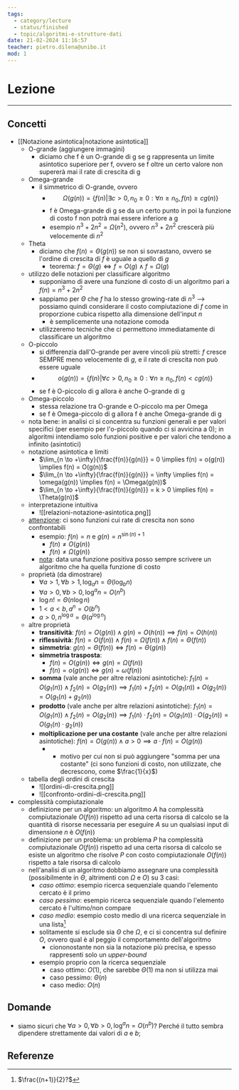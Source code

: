 ```yaml
---
tags:
  - category/lecture
  - status/finished
  - topic/algoritmi-e-strutture-dati
date: 21-02-2024 11:16:57
teacher: pietro.dilena@unibo.it
mod: 1
---
```

# Lezione
---
## Concetti
- [[Notazione asintotica|notazione asintotica]]
	- O-grande (aggiungere immagini)
		- diciamo che f è un O-grande di g se g rappresenta un limite asintotico superiore per f, ovvero se f oltre un certo valore non supererà mai il rate di crescita di g
	- Omega-grande
		- il simmetrico di O-grande, ovvero
			- $$\Omega(g(n)) = \{f(n) | \exists c > 0, n_{0} \geq 0 : \forall n \geq n_{0}, f(n) \geq cg(n)\}$$
			- f è Omega-grande di g se da un certo punto in poi la funzione di costo f non potrà mai essere inferiore a g
			- esempio $n^{3}+ 2n^{2} = \Omega(n^{2})$, ovvero $n^{3} + 2n^{2}$ crescerà più velocemente di $n^{2}$
	- Theta
		- diciamo che $f(n) = \Theta(g(n))$ se non si sovrastano, ovvero se l'ordine di crescita di $f$ è uguale a quello di $g$
			- teorema: $f = \Theta(g) \iff f = O(g) \land f = \Omega(g)$
	- utilizzo delle notazioni per classificare algoritmo
		- supponiamo di avere una funzione di costo di un algoritmo pari a $f(n) = n^{3} + 2n^{2}$
		- sappiamo per $\Theta$ che $f$ ha lo stesso growing-rate di $n^{3}$ --> possiamo quindi considerare il costo compiutazione di $f$ come in proporzione cubica rispetto alla dimensione dell'input $n$
			- è semplicemente una notazione comoda
		- utilizzeremo tecniche che ci permettono immediatamente di classificare un algoritmo
	- O-piccolo
		- si differenzia dall'O-grande per avere vincoli più stretti: $f$ cresce SEMPRE meno velocemente di $g$, e il rate di crescita non può essere uguale
		- $$o(g(n)) = \{f(n) | \forall c > 0, n_{0} \geq 0 : \forall n \geq n_{0}, f(n) < cg(n)\}$$
		- se f è O-piccolo di g allora è anche O-grande di g
	- Omega-piccolo
		- stessa relazione tra O-grande e O-piccolo ma per Omega
		- se f è Omega-piccolo di g allora f è anche Omega-grande di g
	- nota bene: in analisi ci si concentra su funzioni generali e per valori specifici (per esempio per l'o-piccolo quando ci si avvicina a 0); in algoritmi intendiamo solo funzioni positive e per valori che tendono a infinito (asintotici)
	- notazione asintotica e limiti
		- $\lim_{n \to +\infty}{\frac{f(n)}{g(n)}} = 0 \implies f(n) = o(g(n)) \implies f(n) = O(g(n))$
		- $\lim_{n \to +\infty}{\frac{f(n)}{g(n)}} = \infty \implies f(n) = \omega(g(n)) \implies f(n) = \Omega(g(n))$
		- $\lim_{n \to +\infty}{\frac{f(n)}{g(n)}} = k > 0 \implies f(n) = \Theta(g(n))$
	- interpretazione intuitiva
		- ![[relazioni-notazione-asintotica.png]]
	- <u>attenzione</u>: ci sono funzioni cui rate di crescita non sono confrontabili
		- esempio: $f(n) = n$ e $g(n) = n^{\sin(n)+1}$
			- $f(n) \neq O(g(n))$
			- $f(n) \neq \Omega(g(n))$
		- <u>nota</u>: data una funzione positiva posso sempre scrivere un algoritmo che ha quella funzione di costo
	- proprietà (da dimostrare)
		- $\forall a > 1, \forall b > 1, \log_{a}{n} = \Theta(\log_{b}{n})$
		- $\forall a > 0, \forall b > 0, \log^{a}{n} = O(n^{b})$
		- $\log{n!} = \Theta(n\log{n})$
		- $1 < a < b, a^{n} = O(b^{n})$
		- $a > 0, n^{\log{a}} = \Theta(a^{\log{n}})$
	- altre proprietà
		- **transitività**: $f(n) = O(g(n)) \land g(n) = O(h(n)) \implies f(n) = O(h(n))$
		- **riflessività**: $f(n) = O(f(n)) \land f(n) = \Omega(f(n)) \land f(n) = \Theta(f(n))$
		- **simmetria**: $g(n) = \Theta(f(n)) \iff f(n) = \Theta(g(n))$
		- **simmetria trasposta**:
			- $f(n) = O(g(n)) \iff g(n) = \Omega(f(n))$
			- $f(n) = o(g(n)) \iff g(n) = \omega(f(n))$
		- **somma** (vale anche per altre relazioni asintotiche): $f_{1}(n) = O(g_{1}(n)) \land f_{2}(n) = O(g_{2}(n)) \implies f_{1}(n) + f_{2}(n) = O(g_{1}(n)) + O(g_{2}(n)) = O(g_{1}(n) + g_{2}(n))$
		- **prodotto** (vale anche per altre relazioni asintotiche): $f_{1}(n) = O(g_{1}(n)) \land f_{2}(n) = O(g_{2}(n)) \implies f_{1}(n) \cdot f_{2}(n) = O(g_{1}(n)) \cdot O(g_{2}(n)) = O(g_{1}(n) \cdot g_{2}(n))$
		- **moltiplicazione per una costante** (vale anche per altre relazioni asintotiche): $f(n) = O(g(n)) \land a > 0 \implies a \cdot f(n) = O(g(n))$
			- + motivo per cui non si può aggiungere "somma per una costante" (ci sono funzioni di costo, non utilizzate, che decrescono, come $\frac{1}{x}$)
	- tabella degli ordini di crescita
		- ![[ordini-di-crescita.png]]
		- ![[confronto-ordini-di-crescita.png]]
- complessità compiutazionale
	- definizione per un algoritmo: un algoritmo $A$ ha complessità compiutazionale $O(f(n))$ rispetto ad una certa risorsa di calcolo se la quantità di risorse necessaria per eseguire $A$ su un qualsiasi input di dimensione $n$ è $O(f(n))$
	- definizione per un problema: un problema $P$ ha complessità compiutazionale $O(f(n))$ rispetto ad una certa risorsa di calcolo se esiste un algoritmo che risolve $P$ con costo compiutazionale $O(f(n))$ rispetto a tale risorsa di calcolo
	- nell'analisi di un algoritmo dobbiamo assegnare una complessità (possibilmente in $\Theta$, altrimenti con $\Omega$ e $O$) su 3 casi:
		- _caso ottimo_: esempio ricerca sequenziale quando l'elemento cercato è il primo
		- _caso pessimo_: esempio ricerca sequenziale quando l'elemento cercato è l'ultimo/non compare
		- _caso medio_: esempio costo medio di una ricerca sequenziale in una lista[^1]
		- solitamente si esclude sia $\Theta$ che $\Omega$, e ci si concentra sul definire $O$, ovvero qual è al peggio il comportamento dell'algoritmo
			- ciononostante non sia la notazione più precisa, e spesso rappresenti solo un _upper-bound_
		- esempio proprio con la ricerca sequenziale
			- caso ottimo: $O(1)$, che sarebbe $\Theta(1)$ ma non si utilizza mai
			- caso pessimo: $\Theta(n)$
			- caso medio: $O(n)$

## Domande
- siamo sicuri che $\forall a > 0, \forall b > 0, \log^{a}{n} = O(n^{b})$? Perché il tutto sembra dipendere strettamente dai valori di $a$ e $b$;

## Referenze
[^1]: $\frac{(n+1)}{2}?$